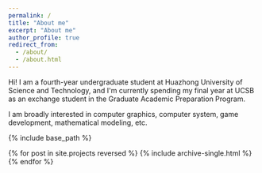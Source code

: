 ```yaml
---
permalink: /
title: "About me"
excerpt: "About me"
author_profile: true
redirect_from: 
  - /about/
  - /about.html
---
```


Hi! I am a fourth-year undergraduate student at Huazhong University of Science and Technology, and I'm currently spending my final year at UCSB as an exchange student in the Graduate Academic Preparation Program.

I am broadly interested in computer graphics, computer system, game development, mathematical modeling, etc.  

{% include base_path %}

{% for post in site.projects reversed %}
  {% include archive-single.html %}
{% endfor %}


